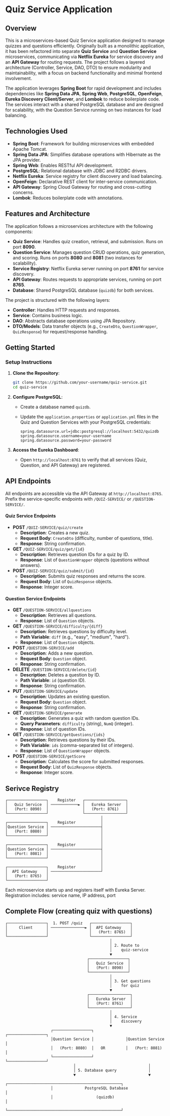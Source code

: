 # Quiz Service Application

## Overview

This is a microservices-based Quiz Service application designed to manage quizzes and questions efficiently. Originally built as a monolithic application, it has been refactored into separate **Quiz Service** and **Question Service** microservices, communicating via **Netflix Eureka** for service discovery and an **API Gateway** for routing requests. The project follows a layered architecture (Controller, Service, DAO, DTO) to ensure modularity and maintainability, with a focus on backend functionality and minimal frontend involvement.

The application leverages **Spring Boot** for rapid development and includes dependencies like **Spring Data JPA**, **Spring Web**, **PostgreSQL**, **OpenFeign**, **Eureka Discovery Client/Server**, and **Lombok** to reduce boilerplate code. The services interact with a shared PostgreSQL database
 and are designed for scalability, with the Question Service running on two instances for load balancing.

<!-- ## Features

- **Quiz Service**: Create, retrieve, and submit quizzes with customizable difficulty and question count.
- **Question Service**: Manage questions (CRUD operations), generate quizzes, and calculate scores.
- **Service Discovery**: Uses Netflix Eureka for dynamic service registration and discovery.
- **API Gateway**: Centralized routing for all service endpoints with cross-cutting concerns like security and monitoring.
- **Scalability**: Question Service runs on two instances (ports 8080 and 8081) for load balancing.
- **Database**: PostgreSQL with JPA Repository for automated and encapsulated database operations. -->

## Technologies Used

- **Spring Boot**: Framework for building microservices with embedded Apache Tomcat.
- **Spring Data JPA**: Simplifies database operations with Hibernate as the JPA provider.
- **Spring Web**: Enables RESTful API development.
- **PostgreSQL**: Relational database with JDBC and R2DBC drivers.
- **Netflix Eureka**: Service registry for client discovery and load balancing.
- **OpenFeign**: Declarative REST client for inter-service communication.
- **API Gateway**: Spring Cloud Gateway for routing and cross-cutting concerns.
- **Lombok**: Reduces boilerplate code with annotations.

## Features and Architecture

The application follows a microservices architecture with the following components:

- **Quiz Service**: Handles quiz creation, retrieval, and submission. Runs on port **8090**.
- **Question Service**: Manages question CRUD operations, quiz generation, and scoring. Runs on ports **8080** and **8081** (two instances for scalability).
- **Service Registry**: Netflix Eureka server running on port **8761** for service discovery.
- **API Gateway**: Routes requests to appropriate services, running on port **8765**.
- **Database**: Shared PostgreSQL database (`quizdb`) for both services.

The project is structured with the following layers:

- **Controller**: Handles HTTP requests and responses.
- **Service**: Contains business logic.
- **DAO**: Abstracts database operations using JPA Repository.
- **DTO/Models**: Data transfer objects (e.g., `CreateDto`, `QuestionWrapper`, `QuizResponse`) for request/response handling.

## Getting Started

### Setup Instructions

1. **Clone the Repository**:

   ```bash
   git clone https://github.com/your-username/quiz-service.git
   cd quiz-service
   ```

2. **Configure PostgreSQL**:

   - Create a database named `quizdb`.

   - Update the `application.properties` or `application.yml` files in the Quiz and Question Services with your PostgreSQL credentials:

     ```properties
     spring.datasource.url=jdbc:postgresql://localhost:5432/quizdb
     spring.datasource.username=your-username
     spring.datasource.password=your-password
     ```

3. **Access the Eureka Dashboard**:

   - Open `http://localhost:8761` to verify that all services (Quiz, Question, and API Gateway) are registered.

## API Endpoints

All endpoints are accessible via the API Gateway at `http://localhost:8765`. Prefix the service-specific endpoints with `/QUIZ-SERVICE/` or `/QUESTION-SERVICE/`.

#### Quiz Service Endpoints

- **POST** `/QUIZ-SERVICE/quiz/create`
  - **Description**: Creates a new quiz.
  - **Request Body**: `CreateDto` (difficulty, number of questions, title).
  - **Response**: String confirmation.
- **GET** `/QUIZ-SERVICE/quiz/get/{id}`
  - **Description**: Retrieves question IDs for a quiz by ID.
  - **Response**: List of `QuestionWrapper` objects (questions without answers).
- **POST** `/QUIZ-SERVICE/quiz/submit/{id}`
  - **Description**: Submits quiz responses and returns the score.
  - **Request Body**: List of `QuizResponse` objects.
  - **Response**: Integer score.

#### Question Service Endpoints

- **GET** `/QUESTION-SERVICE/allquestions`
  - **Description**: Retrieves all questions.
  - **Response**: List of `Question` objects.
- **GET** `/QUESTION-SERVICE/difficulty/{diff}`
  - **Description**: Retrieves questions by difficulty level.
  - **Path Variable**: `diff` (e.g., "easy", "medium", "hard").
  - **Response**: List of `Question` objects.
- **POST** `/QUESTION-SERVICE/add`
  - **Description**: Adds a new question.
  - **Request Body**: `Question` object.
  - **Response**: String confirmation.
- **DELETE** `/QUESTION-SERVICE/delete/{id}`
  - **Description**: Deletes a question by ID.
  - **Path Variable**: `id` (question ID).
  - **Response**: String confirmation.
- **PUT** `/QUESTION-SERVICE/update`
  - **Description**: Updates an existing question.
  - **Request Body**: `Question` object.
  - **Response**: String confirmation.
- **GET** `/QUESTION-SERVICE/generate`
  - **Description**: Generates a quiz with random question IDs.
  - **Query Parameters**: `difficulty` (string), `NumQ` (integer).
  - **Response**: List of question IDs.
- **GET** `/QUESTION-SERVICE/getQuestions/{ids}`
  - **Description**: Retrieves questions by their IDs.
  - **Path Variable**: `ids` (comma-separated list of integers).
  - **Response**: List of `QuestionWrapper` objects.
- **POST** `/QUESTION-SERVICE/getScore`
  - **Description**: Calculates the score for submitted responses.
  - **Request Body**: List of `QuizResponse` objects.
  - **Response**: Integer score.

## Serivce Registry 

```
┌─────────────────┐    Register   ┌──────────────────┐
│   Quiz Service  │ ────────────► │   Eureka Server  │
│   (Port: 8090)  │               │   (Port: 8761)   │
└─────────────────┘               └──────────────────┘
                                          │
┌─────────────────┐    Register           │
│Question Service │ ──────────────────────┤
│   (Port: 8080)  │                       │
└─────────────────┘                       │
                                          │
┌─────────────────┐    Register           │
│Question Service │ ──────────────────────┤
│   (Port: 8081)  │                       │
└─────────────────┘                       │
                                          │
┌─────────────────┐    Register           │
│  API Gateway    │ ──────────────────────┘
│   (Port: 8765)  │
└─────────────────┘
```
Each microservice starts up and registers itself with Eureka Server. Registration includes: service name, IP address, port

## Complete Flow (creating quiz with questions) 

```
┌─────────────────┐  1. POST /quiz   ┌─────────────────┐
│     Client      │ ───────────────► │  API Gateway    │
│                 │                  │   (Port: 8765)  │
└─────────────────┘                  └─────────────────┘
                                              │
                                              │ 2. Route to
                                              │    quiz-service
                                              ▼
                                    ┌─────────────────┐
                                    │   Quiz Service  │
                                    │   (Port: 8090)  │
                                    └─────────────────┘
                                              │
                                              │ 3. Get questions
                                              │    for quiz
                                              ▼
                                    ┌──────────────────┐
                                    │   Eureka Server  │
                                    │   (Port: 8761)   │
                                    └──────────────────┘
                                              │
                                              │ 4. Service
                                              │    discovery
                                              ▼
                    ┌─────────────────┐              ┌─────────────────┐
                    │Question Service │              │Question Service │
                    │   (Port: 8080)  │   OR         │   (Port: 8081)  │
                    └─────────────────┘              └─────────────────┘
                              │                                │
                              │ 5. Database query              │
                              ▼                                ▼
                    ┌──────────────────────────────────────────────────┐
                    │              PostgreSQL Database                 │
                    │                   (quizdb)                       │
                    └──────────────────────────────────────────────────┘
```